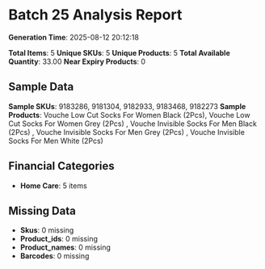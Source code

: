 # Batch 25 Analysis Report

**Generation Time**: 2025-08-12 20:12:18

**Total Items**: 5
**Unique SKUs**: 5
**Unique Products**: 5
**Total Available Quantity**: 33.00
**Near Expiry Products**: 0

## Sample Data
**Sample SKUs**: 9183286, 9181304, 9182933, 9183468, 9182273
**Sample Products**: Vouche Low Cut Socks For Women Black (2Pcs), Vouche Low Cut Socks For Women Grey (2Pcs) , Vouche Invisible Socks For Men Black (2Pcs) , Vouche Invisible Socks For Men Grey (2Pcs) , Vouche Invisible Socks For Men White (2Pcs) 

## Financial Categories
- **Home Care**: 5 items

## Missing Data
- **Skus**: 0 missing
- **Product_ids**: 0 missing
- **Product_names**: 0 missing
- **Barcodes**: 0 missing
